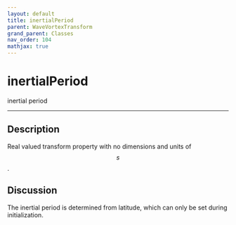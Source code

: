 ```yaml
---
layout: default
title: inertialPeriod
parent: WaveVortexTransform
grand_parent: Classes
nav_order: 104
mathjax: true
---
```


#  inertialPeriod

inertial period


---

## Description
Real valued transform property with no dimensions and units of $$s$$.

## Discussion

The inertial period is determined from latitude, which can only be set during initialization.

